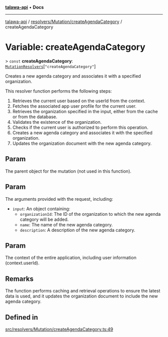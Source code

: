 [**talawa-api**](../../../../README.md) • **Docs**

***

[talawa-api](../../../../modules.md) / [resolvers/Mutation/createAgendaCategory](../README.md) / createAgendaCategory

# Variable: createAgendaCategory

\> `const` **createAgendaCategory**: [`MutationResolvers`](../../../../types/generatedGraphQLTypes/type-aliases/MutationResolvers.md)\[`"createAgendaCategory"`\]

Creates a new agenda category and associates it with a specified organization.

This resolver function performs the following steps:

1. Retrieves the current user based on the userId from the context.
2. Fetches the associated app user profile for the current user.
3. Retrieves the organization specified in the input, either from the cache or from the database.
4. Validates the existence of the organization.
5. Checks if the current user is authorized to perform this operation.
6. Creates a new agenda category and associates it with the specified organization.
7. Updates the organization document with the new agenda category.

## Param

The parent object for the mutation (not used in this function).

## Param

The arguments provided with the request, including:
  - `input`: An object containing:
    - `organizationId`: The ID of the organization to which the new agenda category will be added.
    - `name`: The name of the new agenda category.
    - `description`: A description of the new agenda category.

## Param

The context of the entire application, including user information (context.userId).

## Remarks

The function performs caching and retrieval operations to ensure the latest data is used,
and it updates the organization document to include the new agenda category.

## Defined in

[src/resolvers/Mutation/createAgendaCategory.ts:49](https://github.com/PalisadoesFoundation/talawa-api/blob/0e711c6a6b57f55ab5776fc9c8edfc5ebc0b3d70/src/resolvers/Mutation/createAgendaCategory.ts#L49)
